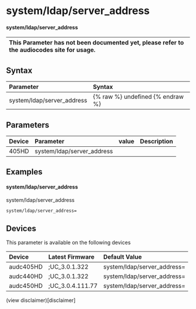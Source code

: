 ﻿---
description: system/ldap/server_address
search: false
---

# system/ldap/server_address

#### system/ldap/server_address


| This Parameter has not been documented yet, please refer to the audiocodes site for usage.  |
| :--- |

## Syntax
| Parameter | Syntax |
| :--- | :--- |
|system/ldap/server_address | {% raw %} undefined {% endraw %} |

## Parameters
|Device|Parameter|value|Description|
|:---|:---|:---|:---|
| 405HD | system/ldap/server_address |  |  |

## Examples
#### system/ldap/server_address

system/ldap/server_address

```
system/ldap/server_address=
```

## Devices
This parameter is available on the following devices

| Device | Latest Firmware | Default Value |
|:---|:---|:---|
| audc405HD | ;UC_3.0.1.322 | system/ldap/server_address= 
| audc440HD | ;UC_3.0.1.322 | system/ldap/server_address= 
| audc450HD | ;UC_3.0.4.111.77 | system/ldap/server_address= 

(view disclaimer)[disclaimer]
